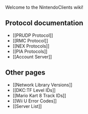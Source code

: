 Welcome to the NintendoClients wiki!
## Protocol documentation
* [[PRUDP Protocol]]
* [[RMC Protocol]]
* [[NEX Protocols]]
* [[PIA Protocols]]
* [[Account Server]]

## Other pages
* [[Network Library Versions]]
* [[DKC:TF Level IDs]]
* [[Mario Kart 8 Track IDs]]
* [[Wii U Error Codes]]
* [[Server List]]